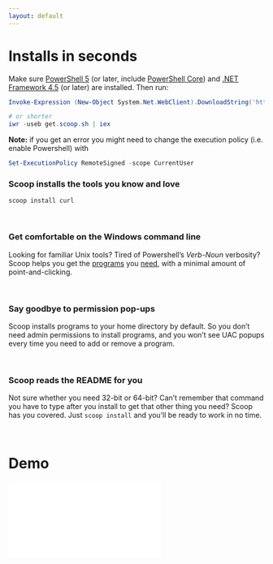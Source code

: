 ```yaml
---
layout: default
---
```


# Installs in seconds

Make sure [PowerShell 5](https://aka.ms/wmf5download) (or later, include [PowerShell Core](https://docs.microsoft.com/en-us/powershell/scripting/install/installing-powershell-core-on-windows?view=powershell-6))
and [.NET Framework 4.5](https://www.microsoft.com/net/download) (or later) are installed. Then run:

```powershell
Invoke-Expression (New-Object System.Net.WebClient).DownloadString('https://get.scoop.sh')

# or shorter
iwr -useb get.scoop.sh | iex
```

**Note:** if you get an error you might need to change the execution policy
(i.e. enable Powershell) with

```powershell
Set-ExecutionPolicy RemoteSigned -scope CurrentUser
```

### Scoop installs the tools you know and love

```shell
scoop install curl
```

<br>

### Get comfortable on the Windows command line

Looking for familiar Unix tools? Tired of Powershell&rsquo;s *Verb-Noun* verbosity? Scoop helps you get the [programs](https://github.com/ScoopInstaller/Main/blob/master/bucket/) you [need](https://github.com/lukesampson/scoop-extras), with a minimal amount of point-and-clicking.

<br>

### Say goodbye to permission pop-ups

Scoop installs programs to your home directory by default. So you don&rsquo;t need admin permissions to install programs, and you won&rsquo;t see UAC popups every time you need to add or remove a program.

<br>

### Scoop reads the README for you

Not sure whether you need 32-bit or 64-bit? Can&rsquo;t remember that command you have to type after you install to get that other thing you need? Scoop has you covered. Just `scoop install` and you&rsquo;ll be ready to work in no time.

<br>

# Demo

<div class='videoWrapper'>
<iframe src='//www.youtube.com/embed/a85QLUJ0Wbs?rel=0' frameborder='0' allowfullscreen>
</iframe>
</div>

<br>
